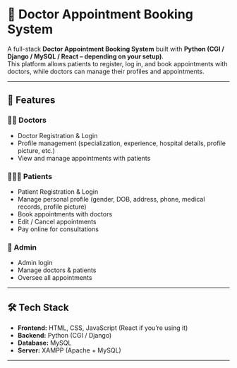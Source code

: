 # 🏥 Doctor Appointment Booking System

A full-stack **Doctor Appointment Booking System** built with **Python (CGI / Django / MySQL / React – depending on your setup)**.  
This platform allows patients to register, log in, and book appointments with doctors, while doctors can manage their profiles and appointments.  

---

## 🚀 Features

### 👨‍⚕️ Doctors
- Doctor Registration & Login  
- Profile management (specialization, experience, hospital details, profile picture, etc.)  
- View and manage appointments with patients  

### 🧑‍🤝‍🧑 Patients
- Patient Registration & Login  
- Manage personal profile (gender, DOB, address, phone, medical records, profile picture)  
- Book appointments with doctors  
- Edit / Cancel appointments  
- Pay online for consultations  

### 🔑 Admin
- Admin login  
- Manage doctors & patients  
- Oversee all appointments  

---

## 🛠️ Tech Stack
- **Frontend:** HTML, CSS, JavaScript (React if you’re using it)  
- **Backend:** Python (CGI / Django)  
- **Database:** MySQL  
- **Server:** XAMPP (Apache + MySQL)  

---
